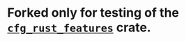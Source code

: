 # Forked only for testing of the [`cfg_rust_features`](https://github.com/DerickEddington/cfg_rust_features) crate.
